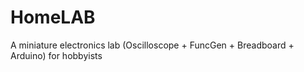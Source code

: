 # HomeLAB
A miniature electronics lab (Oscilloscope + FuncGen + Breadboard + Arduino) for hobbyists
